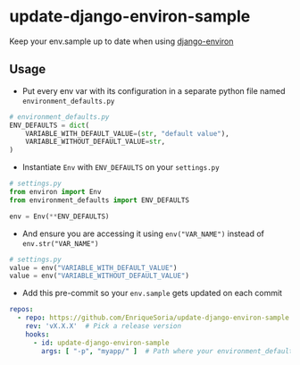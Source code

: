 # update-django-environ-sample

Keep your env.sample up to date when using [django-environ](https://github.com/joke2k/django-environ)

## Usage
 - Put every env var with its configuration in a separate python file named `environment_defaults.py`
```python
# environment_defaults.py
ENV_DEFAULTS = dict(
    VARIABLE_WITH_DEFAULT_VALUE=(str, "default value"),
    VARIABLE_WITHOUT_DEFAULT_VALUE=str,
)
```

 - Instantiate `Env` with `ENV_DEFAULTS` on your `settings.py`
```python
# settings.py
from environ import Env
from environment_defaults import ENV_DEFAULTS

env = Env(**ENV_DEFAULTS)
```

 - And ensure you are accessing it using `env("VAR_NAME")` instead of `env.str("VAR_NAME")`
```python
# settings.py
value = env("VARIABLE_WITH_DEFAULT_VALUE")
value = env("VARIABLE_WITHOUT_DEFAULT_VALUE")
```

 - Add this pre-commit so your `env.sample` gets updated on each commit
```yaml
repos:
  - repo: https://github.com/EnriqueSoria/update-django-environ-sample
    rev: 'vX.X.X'  # Pick a release version
    hooks:
      - id: update-django-environ-sample
        args: [ "-p", "myapp/" ]  # Path where your environment_defaults.py is located
```
